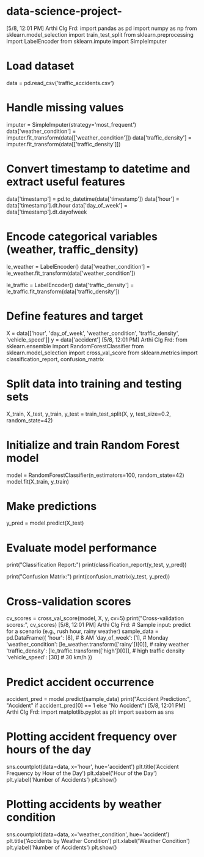 # data-science-project-
[5/8, 12:01 PM] Arthi Clg Frd: import pandas as pd
import numpy as np
from sklearn.model_selection import train_test_split
from sklearn.preprocessing import LabelEncoder
from sklearn.impute import SimpleImputer

# Load dataset
data = pd.read_csv('traffic_accidents.csv')

# Handle missing values
imputer = SimpleImputer(strategy='most_frequent')
data['weather_condition'] = imputer.fit_transform(data[['weather_condition']])
data['traffic_density'] = imputer.fit_transform(data[['traffic_density']])

# Convert timestamp to datetime and extract useful features
data['timestamp'] = pd.to_datetime(data['timestamp'])
data['hour'] = data['timestamp'].dt.hour
data['day_of_week'] = data['timestamp'].dt.dayofweek

# Encode categorical variables (weather, traffic_density)
le_weather = LabelEncoder()
data['weather_condition'] = le_weather.fit_transform(data['weather_condition'])

le_traffic = LabelEncoder()
data['traffic_density'] = le_traffic.fit_transform(data['traffic_density'])

# Define features and target
X = data[['hour', 'day_of_week', 'weather_condition', 'traffic_density', 'vehicle_speed']]
y = data['accident']
[5/8, 12:01 PM] Arthi Clg Frd: from sklearn.ensemble import RandomForestClassifier
from sklearn.model_selection import cross_val_score
from sklearn.metrics import classification_report, confusion_matrix

# Split data into training and testing sets
X_train, X_test, y_train, y_test = train_test_split(X, y, test_size=0.2, random_state=42)

# Initialize and train Random Forest model
model = RandomForestClassifier(n_estimators=100, random_state=42)
model.fit(X_train, y_train)

# Make predictions
y_pred = model.predict(X_test)

# Evaluate model performance
print("Classification Report:")
print(classification_report(y_test, y_pred))

print("Confusion Matrix:")
print(confusion_matrix(y_test, y_pred))

# Cross-validation scores
cv_scores = cross_val_score(model, X, y, cv=5)
print("Cross-validation scores:", cv_scores)
[5/8, 12:01 PM] Arthi Clg Frd: # Sample input: predict for a scenario (e.g., rush hour, rainy weather)
sample_data = pd.DataFrame({
    'hour': [8],  # 8 AM
    'day_of_week': [1],  # Monday
    'weather_condition': [le_weather.transform(['rainy'])[0]],  # rainy weather
    'traffic_density': [le_traffic.transform(['high'])[0]],  # high traffic density
    'vehicle_speed': [30]  # 30 km/h
})

# Predict accident occurrence
accident_pred = model.predict(sample_data)
print("Accident Prediction:", "Accident" if accident_pred[0] == 1 else "No Accident")
[5/8, 12:01 PM] Arthi Clg Frd: import matplotlib.pyplot as plt
import seaborn as sns

# Plotting accident frequency over hours of the day
sns.countplot(data=data, x='hour', hue='accident')
plt.title('Accident Frequency by Hour of the Day')
plt.xlabel('Hour of the Day')
plt.ylabel('Number of Accidents')
plt.show()

# Plotting accidents by weather condition
sns.countplot(data=data, x='weather_condition', hue='accident')
plt.title('Accidents by Weather Condition')
plt.xlabel('Weather Condition')
plt.ylabel('Number of Accidents')
plt.show()

